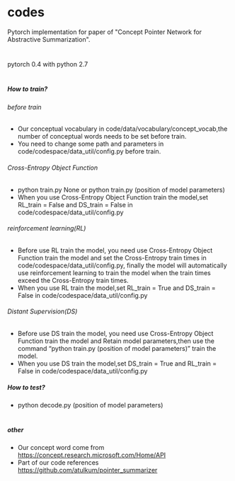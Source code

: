 # codes
Pytorch implementation for paper of "Concept Pointer Network for Abstractive Summarization".

#
pytorch 0.4 with python 2.7
#

##### How to train?
###### before train
*  Our conceptual vocabulary in code/data/vocabulary/concept_vocab,the number of conceptual words needs to be set before train.
*  You need to change some path and parameters in code/codespace/data_util/config.py before train.
###### Cross-Entropy Object Function
* python train.py None or python train.py (position of model parameters)
* When you use Cross-Entropy Object Function train the model,set RL_train = False and DS_train = False in code/codespace/data_util/config.py
###### reinforcement learning(RL)
* Before use RL train the model, you need use Cross-Entropy Object Function train the model and set the Cross-Entropy train times in code/codespace/data_util/config.py, finally the model will automatically use reinforcement learning to train the model when the train times exceed the Cross-Entropy train times.
* When you use RL train the model,set RL_train = True and DS_train = False in code/codespace/data_util/config.py
###### Distant Supervision(DS)
* Before use DS train the model, you need use Cross-Entropy Object Function train the model and Retain model parameters,then use the command “python train.py (position of model parameters)” train the model.
* When you use DS train the model,set DS_train = True and RL_train = False in code/codespace/data_util/config.py
##### How to test?
* python decode.py (position of model parameters)
#
##### other
* Our concept word come from https://concept.research.microsoft.com/Home/API
* Part of our code references https://github.com/atulkum/pointer_summarizer
